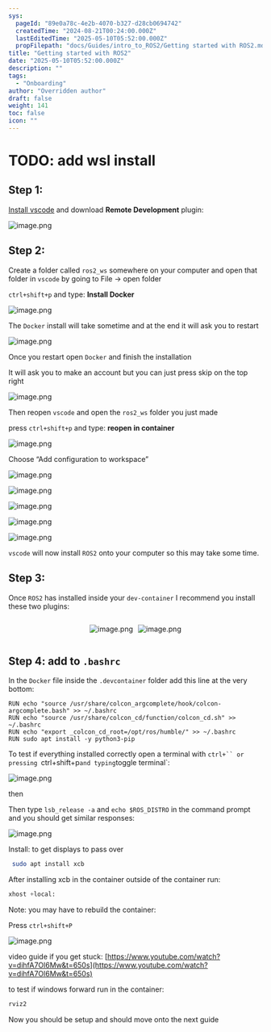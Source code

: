```yaml
---
sys:
  pageId: "89e0a78c-4e2b-4070-b327-d28cb0694742"
  createdTime: "2024-08-21T00:24:00.000Z"
  lastEditedTime: "2025-05-10T05:52:00.000Z"
  propFilepath: "docs/Guides/intro_to_ROS2/Getting started with ROS2.md"
title: "Getting started with ROS2"
date: "2025-05-10T05:52:00.000Z"
description: ""
tags:
  - "Onboarding"
author: "Overridden author"
draft: false
weight: 141
toc: false
icon: ""
---
```


# TODO: add wsl install

## Step 1:

[Install vscode](https://code.visualstudio.com/download) and download **Remote Development** plugin:

![image.png](https://prod-files-secure.s3.us-west-2.amazonaws.com/d518164a-d88e-44d1-a4ee-3adb3bd8bce0/efb52993-1881-4a40-b95e-6f020334f022/image.png?X-Amz-Algorithm=AWS4-HMAC-SHA256&X-Amz-Content-Sha256=UNSIGNED-PAYLOAD&X-Amz-Credential=ASIAZI2LB466QPM2CTPS%2F20250517%2Fus-west-2%2Fs3%2Faws4_request&X-Amz-Date=20250517T050819Z&X-Amz-Expires=3600&X-Amz-Security-Token=IQoJb3JpZ2luX2VjEJ3%2F%2F%2F%2F%2F%2F%2F%2F%2F%2FwEaCXVzLXdlc3QtMiJIMEYCIQDZVi6B4JzBAft34VAwEdl8W5MTKtt3iBFJ68wuMheopQIhAJm8UF%2FTEOpit3ryorC06wu4RnTL8XldSoPrnXprXQNLKv8DCFYQABoMNjM3NDIzMTgzODA1IgxcA8I%2FhLCNdlJcCPIq3AO5ZwbIsuzNL5WOz7jHEPf4uTvY294eyaTKVWA33LKxW6%2BHIMm0B2S%2FzVhYdXGABFCo6tDHNX57ZiZ0zjX%2Fhm%2FHlejbNhJ1R%2FZoxxsxiC7lOrKhoowPD7SJzO6z8cdiN1jlEYjW11PtnImTDmHYEzukgpvxFxlDGy04oGJkCv3Ga88Z7H4k79tq%2B5nhG8fQx0Rb8PsUObCqtsBqABHL5yO05R2IYPBrRTq%2FOFRrLAaPEle8EaZ%2BVAj51wyhtCFjHFT7amB4i9%2FD8wCB45Jh8oUAuwGpnGPQ1Qr8QOZI4nAB8lcKZZAFwEaaF7eIIFy9AfiaGEmOwJD6ny%2B2bDJCzKvuExIkX9kabTPsGEH9P170s1Mzd1BQveL5KQiktkIL78Ysss4CePUcjpzn2AebR1aS0P6G1mMETspT%2BT94asO8UhIT5VXeC6vYo%2F3mwcV3BKAnpcGgFW2g4niDvDELgvR3sBEfWq8RtSRXtB98%2BT9q6X6T%2BzKE1ku5pSs0ef2XRaJh972C2bpoMO6wOEfyzaY32%2BXDPIvLaHP1pSwM3ALHow41h%2F7L4WPCEvjEeBvHB%2F62IfZN6%2BfwTW8M7rmya3DpsIrDj3grq3SxxsGo2zEwejRIIJIFhsIYCuatbDDQq6DBBjqkAbO%2BkOO1ai39Cc%2F8rduevnDzB%2Fex9szDFCcU6yuSu7l366dUiHxdLjiaEZpkzlgvxi2au1Fu05QowcQS9pf2n0jNr8J7OHloYIafW5CPSBAYLxp3SGmOgGz0wJ4p3ddEdtvUHCti6DDSB0AWCyh5rvblpniNXAb9KsHRPXmasIcZsvFbuVz6I1eRlMEPNLD1B8KIO3Ia26pnV3z3%2FdFh6Y7aDqIT&X-Amz-Signature=4b2445dbd5d6b8f97e5fb8488fbffe535e90cda4bf37e9716eb9280a97cbca66&X-Amz-SignedHeaders=host&x-id=GetObject)

## Step 2:

Create a folder called `ros2_ws` somewhere on your computer and open that folder in `vscode` by going to File → open folder 

`ctrl+shift+p` and type: **Install Docker**

![image.png](https://prod-files-secure.s3.us-west-2.amazonaws.com/d518164a-d88e-44d1-a4ee-3adb3bd8bce0/2269dc0e-1cd5-47ff-bceb-c04ad9b2eab0/image.png?X-Amz-Algorithm=AWS4-HMAC-SHA256&X-Amz-Content-Sha256=UNSIGNED-PAYLOAD&X-Amz-Credential=ASIAZI2LB466QPM2CTPS%2F20250517%2Fus-west-2%2Fs3%2Faws4_request&X-Amz-Date=20250517T050819Z&X-Amz-Expires=3600&X-Amz-Security-Token=IQoJb3JpZ2luX2VjEJ3%2F%2F%2F%2F%2F%2F%2F%2F%2F%2FwEaCXVzLXdlc3QtMiJIMEYCIQDZVi6B4JzBAft34VAwEdl8W5MTKtt3iBFJ68wuMheopQIhAJm8UF%2FTEOpit3ryorC06wu4RnTL8XldSoPrnXprXQNLKv8DCFYQABoMNjM3NDIzMTgzODA1IgxcA8I%2FhLCNdlJcCPIq3AO5ZwbIsuzNL5WOz7jHEPf4uTvY294eyaTKVWA33LKxW6%2BHIMm0B2S%2FzVhYdXGABFCo6tDHNX57ZiZ0zjX%2Fhm%2FHlejbNhJ1R%2FZoxxsxiC7lOrKhoowPD7SJzO6z8cdiN1jlEYjW11PtnImTDmHYEzukgpvxFxlDGy04oGJkCv3Ga88Z7H4k79tq%2B5nhG8fQx0Rb8PsUObCqtsBqABHL5yO05R2IYPBrRTq%2FOFRrLAaPEle8EaZ%2BVAj51wyhtCFjHFT7amB4i9%2FD8wCB45Jh8oUAuwGpnGPQ1Qr8QOZI4nAB8lcKZZAFwEaaF7eIIFy9AfiaGEmOwJD6ny%2B2bDJCzKvuExIkX9kabTPsGEH9P170s1Mzd1BQveL5KQiktkIL78Ysss4CePUcjpzn2AebR1aS0P6G1mMETspT%2BT94asO8UhIT5VXeC6vYo%2F3mwcV3BKAnpcGgFW2g4niDvDELgvR3sBEfWq8RtSRXtB98%2BT9q6X6T%2BzKE1ku5pSs0ef2XRaJh972C2bpoMO6wOEfyzaY32%2BXDPIvLaHP1pSwM3ALHow41h%2F7L4WPCEvjEeBvHB%2F62IfZN6%2BfwTW8M7rmya3DpsIrDj3grq3SxxsGo2zEwejRIIJIFhsIYCuatbDDQq6DBBjqkAbO%2BkOO1ai39Cc%2F8rduevnDzB%2Fex9szDFCcU6yuSu7l366dUiHxdLjiaEZpkzlgvxi2au1Fu05QowcQS9pf2n0jNr8J7OHloYIafW5CPSBAYLxp3SGmOgGz0wJ4p3ddEdtvUHCti6DDSB0AWCyh5rvblpniNXAb9KsHRPXmasIcZsvFbuVz6I1eRlMEPNLD1B8KIO3Ia26pnV3z3%2FdFh6Y7aDqIT&X-Amz-Signature=5b9aa30c72b2a27512f2e4526ff503b884ab460cbe357cd924df3aa92dec1a6f&X-Amz-SignedHeaders=host&x-id=GetObject)

The `Docker` install will take sometime and at the end it will ask you to restart

![image.png](https://prod-files-secure.s3.us-west-2.amazonaws.com/d518164a-d88e-44d1-a4ee-3adb3bd8bce0/ed233f78-be33-4b1f-b89c-9c346c0e961e/image.png?X-Amz-Algorithm=AWS4-HMAC-SHA256&X-Amz-Content-Sha256=UNSIGNED-PAYLOAD&X-Amz-Credential=ASIAZI2LB466QPM2CTPS%2F20250517%2Fus-west-2%2Fs3%2Faws4_request&X-Amz-Date=20250517T050819Z&X-Amz-Expires=3600&X-Amz-Security-Token=IQoJb3JpZ2luX2VjEJ3%2F%2F%2F%2F%2F%2F%2F%2F%2F%2FwEaCXVzLXdlc3QtMiJIMEYCIQDZVi6B4JzBAft34VAwEdl8W5MTKtt3iBFJ68wuMheopQIhAJm8UF%2FTEOpit3ryorC06wu4RnTL8XldSoPrnXprXQNLKv8DCFYQABoMNjM3NDIzMTgzODA1IgxcA8I%2FhLCNdlJcCPIq3AO5ZwbIsuzNL5WOz7jHEPf4uTvY294eyaTKVWA33LKxW6%2BHIMm0B2S%2FzVhYdXGABFCo6tDHNX57ZiZ0zjX%2Fhm%2FHlejbNhJ1R%2FZoxxsxiC7lOrKhoowPD7SJzO6z8cdiN1jlEYjW11PtnImTDmHYEzukgpvxFxlDGy04oGJkCv3Ga88Z7H4k79tq%2B5nhG8fQx0Rb8PsUObCqtsBqABHL5yO05R2IYPBrRTq%2FOFRrLAaPEle8EaZ%2BVAj51wyhtCFjHFT7amB4i9%2FD8wCB45Jh8oUAuwGpnGPQ1Qr8QOZI4nAB8lcKZZAFwEaaF7eIIFy9AfiaGEmOwJD6ny%2B2bDJCzKvuExIkX9kabTPsGEH9P170s1Mzd1BQveL5KQiktkIL78Ysss4CePUcjpzn2AebR1aS0P6G1mMETspT%2BT94asO8UhIT5VXeC6vYo%2F3mwcV3BKAnpcGgFW2g4niDvDELgvR3sBEfWq8RtSRXtB98%2BT9q6X6T%2BzKE1ku5pSs0ef2XRaJh972C2bpoMO6wOEfyzaY32%2BXDPIvLaHP1pSwM3ALHow41h%2F7L4WPCEvjEeBvHB%2F62IfZN6%2BfwTW8M7rmya3DpsIrDj3grq3SxxsGo2zEwejRIIJIFhsIYCuatbDDQq6DBBjqkAbO%2BkOO1ai39Cc%2F8rduevnDzB%2Fex9szDFCcU6yuSu7l366dUiHxdLjiaEZpkzlgvxi2au1Fu05QowcQS9pf2n0jNr8J7OHloYIafW5CPSBAYLxp3SGmOgGz0wJ4p3ddEdtvUHCti6DDSB0AWCyh5rvblpniNXAb9KsHRPXmasIcZsvFbuVz6I1eRlMEPNLD1B8KIO3Ia26pnV3z3%2FdFh6Y7aDqIT&X-Amz-Signature=ff9c4b850936bd53067d1336115750a7c0ee71f0917b429e451abb14c93e216e&X-Amz-SignedHeaders=host&x-id=GetObject)

Once you restart open `Docker` and finish the installation

It will ask you to make an account but you can just press skip on the top right

![image.png](https://prod-files-secure.s3.us-west-2.amazonaws.com/d518164a-d88e-44d1-a4ee-3adb3bd8bce0/21010ad9-1659-4fd9-9f59-9932a09b2a3d/image.png?X-Amz-Algorithm=AWS4-HMAC-SHA256&X-Amz-Content-Sha256=UNSIGNED-PAYLOAD&X-Amz-Credential=ASIAZI2LB466QPM2CTPS%2F20250517%2Fus-west-2%2Fs3%2Faws4_request&X-Amz-Date=20250517T050819Z&X-Amz-Expires=3600&X-Amz-Security-Token=IQoJb3JpZ2luX2VjEJ3%2F%2F%2F%2F%2F%2F%2F%2F%2F%2FwEaCXVzLXdlc3QtMiJIMEYCIQDZVi6B4JzBAft34VAwEdl8W5MTKtt3iBFJ68wuMheopQIhAJm8UF%2FTEOpit3ryorC06wu4RnTL8XldSoPrnXprXQNLKv8DCFYQABoMNjM3NDIzMTgzODA1IgxcA8I%2FhLCNdlJcCPIq3AO5ZwbIsuzNL5WOz7jHEPf4uTvY294eyaTKVWA33LKxW6%2BHIMm0B2S%2FzVhYdXGABFCo6tDHNX57ZiZ0zjX%2Fhm%2FHlejbNhJ1R%2FZoxxsxiC7lOrKhoowPD7SJzO6z8cdiN1jlEYjW11PtnImTDmHYEzukgpvxFxlDGy04oGJkCv3Ga88Z7H4k79tq%2B5nhG8fQx0Rb8PsUObCqtsBqABHL5yO05R2IYPBrRTq%2FOFRrLAaPEle8EaZ%2BVAj51wyhtCFjHFT7amB4i9%2FD8wCB45Jh8oUAuwGpnGPQ1Qr8QOZI4nAB8lcKZZAFwEaaF7eIIFy9AfiaGEmOwJD6ny%2B2bDJCzKvuExIkX9kabTPsGEH9P170s1Mzd1BQveL5KQiktkIL78Ysss4CePUcjpzn2AebR1aS0P6G1mMETspT%2BT94asO8UhIT5VXeC6vYo%2F3mwcV3BKAnpcGgFW2g4niDvDELgvR3sBEfWq8RtSRXtB98%2BT9q6X6T%2BzKE1ku5pSs0ef2XRaJh972C2bpoMO6wOEfyzaY32%2BXDPIvLaHP1pSwM3ALHow41h%2F7L4WPCEvjEeBvHB%2F62IfZN6%2BfwTW8M7rmya3DpsIrDj3grq3SxxsGo2zEwejRIIJIFhsIYCuatbDDQq6DBBjqkAbO%2BkOO1ai39Cc%2F8rduevnDzB%2Fex9szDFCcU6yuSu7l366dUiHxdLjiaEZpkzlgvxi2au1Fu05QowcQS9pf2n0jNr8J7OHloYIafW5CPSBAYLxp3SGmOgGz0wJ4p3ddEdtvUHCti6DDSB0AWCyh5rvblpniNXAb9KsHRPXmasIcZsvFbuVz6I1eRlMEPNLD1B8KIO3Ia26pnV3z3%2FdFh6Y7aDqIT&X-Amz-Signature=1ad077c0da13958ccbd32eef643ab6aaa82646c54ea6c0e013836182591f8990&X-Amz-SignedHeaders=host&x-id=GetObject)

Then reopen `vscode` and open the `ros2_ws` folder you just made

press `ctrl+shift+p` and type: **reopen in container**

![image.png](https://prod-files-secure.s3.us-west-2.amazonaws.com/d518164a-d88e-44d1-a4ee-3adb3bd8bce0/4e93b8c2-41ad-488c-8095-c74205196118/image.png?X-Amz-Algorithm=AWS4-HMAC-SHA256&X-Amz-Content-Sha256=UNSIGNED-PAYLOAD&X-Amz-Credential=ASIAZI2LB466QPM2CTPS%2F20250517%2Fus-west-2%2Fs3%2Faws4_request&X-Amz-Date=20250517T050819Z&X-Amz-Expires=3600&X-Amz-Security-Token=IQoJb3JpZ2luX2VjEJ3%2F%2F%2F%2F%2F%2F%2F%2F%2F%2FwEaCXVzLXdlc3QtMiJIMEYCIQDZVi6B4JzBAft34VAwEdl8W5MTKtt3iBFJ68wuMheopQIhAJm8UF%2FTEOpit3ryorC06wu4RnTL8XldSoPrnXprXQNLKv8DCFYQABoMNjM3NDIzMTgzODA1IgxcA8I%2FhLCNdlJcCPIq3AO5ZwbIsuzNL5WOz7jHEPf4uTvY294eyaTKVWA33LKxW6%2BHIMm0B2S%2FzVhYdXGABFCo6tDHNX57ZiZ0zjX%2Fhm%2FHlejbNhJ1R%2FZoxxsxiC7lOrKhoowPD7SJzO6z8cdiN1jlEYjW11PtnImTDmHYEzukgpvxFxlDGy04oGJkCv3Ga88Z7H4k79tq%2B5nhG8fQx0Rb8PsUObCqtsBqABHL5yO05R2IYPBrRTq%2FOFRrLAaPEle8EaZ%2BVAj51wyhtCFjHFT7amB4i9%2FD8wCB45Jh8oUAuwGpnGPQ1Qr8QOZI4nAB8lcKZZAFwEaaF7eIIFy9AfiaGEmOwJD6ny%2B2bDJCzKvuExIkX9kabTPsGEH9P170s1Mzd1BQveL5KQiktkIL78Ysss4CePUcjpzn2AebR1aS0P6G1mMETspT%2BT94asO8UhIT5VXeC6vYo%2F3mwcV3BKAnpcGgFW2g4niDvDELgvR3sBEfWq8RtSRXtB98%2BT9q6X6T%2BzKE1ku5pSs0ef2XRaJh972C2bpoMO6wOEfyzaY32%2BXDPIvLaHP1pSwM3ALHow41h%2F7L4WPCEvjEeBvHB%2F62IfZN6%2BfwTW8M7rmya3DpsIrDj3grq3SxxsGo2zEwejRIIJIFhsIYCuatbDDQq6DBBjqkAbO%2BkOO1ai39Cc%2F8rduevnDzB%2Fex9szDFCcU6yuSu7l366dUiHxdLjiaEZpkzlgvxi2au1Fu05QowcQS9pf2n0jNr8J7OHloYIafW5CPSBAYLxp3SGmOgGz0wJ4p3ddEdtvUHCti6DDSB0AWCyh5rvblpniNXAb9KsHRPXmasIcZsvFbuVz6I1eRlMEPNLD1B8KIO3Ia26pnV3z3%2FdFh6Y7aDqIT&X-Amz-Signature=e68060ffdfcdddf527b8da3aa65da5e63d388e13c5a586f8b1ad1a6618347185&X-Amz-SignedHeaders=host&x-id=GetObject)

Choose “Add configuration to workspace”

![image.png](https://prod-files-secure.s3.us-west-2.amazonaws.com/d518164a-d88e-44d1-a4ee-3adb3bd8bce0/9560b282-5060-4989-ba37-97e7b2c22476/image.png?X-Amz-Algorithm=AWS4-HMAC-SHA256&X-Amz-Content-Sha256=UNSIGNED-PAYLOAD&X-Amz-Credential=ASIAZI2LB466QPM2CTPS%2F20250517%2Fus-west-2%2Fs3%2Faws4_request&X-Amz-Date=20250517T050819Z&X-Amz-Expires=3600&X-Amz-Security-Token=IQoJb3JpZ2luX2VjEJ3%2F%2F%2F%2F%2F%2F%2F%2F%2F%2FwEaCXVzLXdlc3QtMiJIMEYCIQDZVi6B4JzBAft34VAwEdl8W5MTKtt3iBFJ68wuMheopQIhAJm8UF%2FTEOpit3ryorC06wu4RnTL8XldSoPrnXprXQNLKv8DCFYQABoMNjM3NDIzMTgzODA1IgxcA8I%2FhLCNdlJcCPIq3AO5ZwbIsuzNL5WOz7jHEPf4uTvY294eyaTKVWA33LKxW6%2BHIMm0B2S%2FzVhYdXGABFCo6tDHNX57ZiZ0zjX%2Fhm%2FHlejbNhJ1R%2FZoxxsxiC7lOrKhoowPD7SJzO6z8cdiN1jlEYjW11PtnImTDmHYEzukgpvxFxlDGy04oGJkCv3Ga88Z7H4k79tq%2B5nhG8fQx0Rb8PsUObCqtsBqABHL5yO05R2IYPBrRTq%2FOFRrLAaPEle8EaZ%2BVAj51wyhtCFjHFT7amB4i9%2FD8wCB45Jh8oUAuwGpnGPQ1Qr8QOZI4nAB8lcKZZAFwEaaF7eIIFy9AfiaGEmOwJD6ny%2B2bDJCzKvuExIkX9kabTPsGEH9P170s1Mzd1BQveL5KQiktkIL78Ysss4CePUcjpzn2AebR1aS0P6G1mMETspT%2BT94asO8UhIT5VXeC6vYo%2F3mwcV3BKAnpcGgFW2g4niDvDELgvR3sBEfWq8RtSRXtB98%2BT9q6X6T%2BzKE1ku5pSs0ef2XRaJh972C2bpoMO6wOEfyzaY32%2BXDPIvLaHP1pSwM3ALHow41h%2F7L4WPCEvjEeBvHB%2F62IfZN6%2BfwTW8M7rmya3DpsIrDj3grq3SxxsGo2zEwejRIIJIFhsIYCuatbDDQq6DBBjqkAbO%2BkOO1ai39Cc%2F8rduevnDzB%2Fex9szDFCcU6yuSu7l366dUiHxdLjiaEZpkzlgvxi2au1Fu05QowcQS9pf2n0jNr8J7OHloYIafW5CPSBAYLxp3SGmOgGz0wJ4p3ddEdtvUHCti6DDSB0AWCyh5rvblpniNXAb9KsHRPXmasIcZsvFbuVz6I1eRlMEPNLD1B8KIO3Ia26pnV3z3%2FdFh6Y7aDqIT&X-Amz-Signature=8e071c09ddf2526809df000cae9673d33d0413be53124d893e9dc3b2ecd70522&X-Amz-SignedHeaders=host&x-id=GetObject)

![image.png](https://prod-files-secure.s3.us-west-2.amazonaws.com/d518164a-d88e-44d1-a4ee-3adb3bd8bce0/2ee63f81-886b-48e8-a553-dc6e5eac99e4/image.png?X-Amz-Algorithm=AWS4-HMAC-SHA256&X-Amz-Content-Sha256=UNSIGNED-PAYLOAD&X-Amz-Credential=ASIAZI2LB466QPM2CTPS%2F20250517%2Fus-west-2%2Fs3%2Faws4_request&X-Amz-Date=20250517T050819Z&X-Amz-Expires=3600&X-Amz-Security-Token=IQoJb3JpZ2luX2VjEJ3%2F%2F%2F%2F%2F%2F%2F%2F%2F%2FwEaCXVzLXdlc3QtMiJIMEYCIQDZVi6B4JzBAft34VAwEdl8W5MTKtt3iBFJ68wuMheopQIhAJm8UF%2FTEOpit3ryorC06wu4RnTL8XldSoPrnXprXQNLKv8DCFYQABoMNjM3NDIzMTgzODA1IgxcA8I%2FhLCNdlJcCPIq3AO5ZwbIsuzNL5WOz7jHEPf4uTvY294eyaTKVWA33LKxW6%2BHIMm0B2S%2FzVhYdXGABFCo6tDHNX57ZiZ0zjX%2Fhm%2FHlejbNhJ1R%2FZoxxsxiC7lOrKhoowPD7SJzO6z8cdiN1jlEYjW11PtnImTDmHYEzukgpvxFxlDGy04oGJkCv3Ga88Z7H4k79tq%2B5nhG8fQx0Rb8PsUObCqtsBqABHL5yO05R2IYPBrRTq%2FOFRrLAaPEle8EaZ%2BVAj51wyhtCFjHFT7amB4i9%2FD8wCB45Jh8oUAuwGpnGPQ1Qr8QOZI4nAB8lcKZZAFwEaaF7eIIFy9AfiaGEmOwJD6ny%2B2bDJCzKvuExIkX9kabTPsGEH9P170s1Mzd1BQveL5KQiktkIL78Ysss4CePUcjpzn2AebR1aS0P6G1mMETspT%2BT94asO8UhIT5VXeC6vYo%2F3mwcV3BKAnpcGgFW2g4niDvDELgvR3sBEfWq8RtSRXtB98%2BT9q6X6T%2BzKE1ku5pSs0ef2XRaJh972C2bpoMO6wOEfyzaY32%2BXDPIvLaHP1pSwM3ALHow41h%2F7L4WPCEvjEeBvHB%2F62IfZN6%2BfwTW8M7rmya3DpsIrDj3grq3SxxsGo2zEwejRIIJIFhsIYCuatbDDQq6DBBjqkAbO%2BkOO1ai39Cc%2F8rduevnDzB%2Fex9szDFCcU6yuSu7l366dUiHxdLjiaEZpkzlgvxi2au1Fu05QowcQS9pf2n0jNr8J7OHloYIafW5CPSBAYLxp3SGmOgGz0wJ4p3ddEdtvUHCti6DDSB0AWCyh5rvblpniNXAb9KsHRPXmasIcZsvFbuVz6I1eRlMEPNLD1B8KIO3Ia26pnV3z3%2FdFh6Y7aDqIT&X-Amz-Signature=f0f8fdcc6bb769cb67f5e0f844cc8b6bf63bf3c261da993dc83919c3e9b3fd39&X-Amz-SignedHeaders=host&x-id=GetObject)

![image.png](https://prod-files-secure.s3.us-west-2.amazonaws.com/d518164a-d88e-44d1-a4ee-3adb3bd8bce0/ae1580b2-b048-407e-aed9-b584224a7a04/image.png?X-Amz-Algorithm=AWS4-HMAC-SHA256&X-Amz-Content-Sha256=UNSIGNED-PAYLOAD&X-Amz-Credential=ASIAZI2LB466QPM2CTPS%2F20250517%2Fus-west-2%2Fs3%2Faws4_request&X-Amz-Date=20250517T050819Z&X-Amz-Expires=3600&X-Amz-Security-Token=IQoJb3JpZ2luX2VjEJ3%2F%2F%2F%2F%2F%2F%2F%2F%2F%2FwEaCXVzLXdlc3QtMiJIMEYCIQDZVi6B4JzBAft34VAwEdl8W5MTKtt3iBFJ68wuMheopQIhAJm8UF%2FTEOpit3ryorC06wu4RnTL8XldSoPrnXprXQNLKv8DCFYQABoMNjM3NDIzMTgzODA1IgxcA8I%2FhLCNdlJcCPIq3AO5ZwbIsuzNL5WOz7jHEPf4uTvY294eyaTKVWA33LKxW6%2BHIMm0B2S%2FzVhYdXGABFCo6tDHNX57ZiZ0zjX%2Fhm%2FHlejbNhJ1R%2FZoxxsxiC7lOrKhoowPD7SJzO6z8cdiN1jlEYjW11PtnImTDmHYEzukgpvxFxlDGy04oGJkCv3Ga88Z7H4k79tq%2B5nhG8fQx0Rb8PsUObCqtsBqABHL5yO05R2IYPBrRTq%2FOFRrLAaPEle8EaZ%2BVAj51wyhtCFjHFT7amB4i9%2FD8wCB45Jh8oUAuwGpnGPQ1Qr8QOZI4nAB8lcKZZAFwEaaF7eIIFy9AfiaGEmOwJD6ny%2B2bDJCzKvuExIkX9kabTPsGEH9P170s1Mzd1BQveL5KQiktkIL78Ysss4CePUcjpzn2AebR1aS0P6G1mMETspT%2BT94asO8UhIT5VXeC6vYo%2F3mwcV3BKAnpcGgFW2g4niDvDELgvR3sBEfWq8RtSRXtB98%2BT9q6X6T%2BzKE1ku5pSs0ef2XRaJh972C2bpoMO6wOEfyzaY32%2BXDPIvLaHP1pSwM3ALHow41h%2F7L4WPCEvjEeBvHB%2F62IfZN6%2BfwTW8M7rmya3DpsIrDj3grq3SxxsGo2zEwejRIIJIFhsIYCuatbDDQq6DBBjqkAbO%2BkOO1ai39Cc%2F8rduevnDzB%2Fex9szDFCcU6yuSu7l366dUiHxdLjiaEZpkzlgvxi2au1Fu05QowcQS9pf2n0jNr8J7OHloYIafW5CPSBAYLxp3SGmOgGz0wJ4p3ddEdtvUHCti6DDSB0AWCyh5rvblpniNXAb9KsHRPXmasIcZsvFbuVz6I1eRlMEPNLD1B8KIO3Ia26pnV3z3%2FdFh6Y7aDqIT&X-Amz-Signature=927409abcd0287a10176c5894df7d2d97004623553fdc39d44791fdf841c20e7&X-Amz-SignedHeaders=host&x-id=GetObject)

![image.png](https://prod-files-secure.s3.us-west-2.amazonaws.com/d518164a-d88e-44d1-a4ee-3adb3bd8bce0/53255b28-f75e-430f-b9e3-c0ac8577e42b/image.png?X-Amz-Algorithm=AWS4-HMAC-SHA256&X-Amz-Content-Sha256=UNSIGNED-PAYLOAD&X-Amz-Credential=ASIAZI2LB466QPM2CTPS%2F20250517%2Fus-west-2%2Fs3%2Faws4_request&X-Amz-Date=20250517T050819Z&X-Amz-Expires=3600&X-Amz-Security-Token=IQoJb3JpZ2luX2VjEJ3%2F%2F%2F%2F%2F%2F%2F%2F%2F%2FwEaCXVzLXdlc3QtMiJIMEYCIQDZVi6B4JzBAft34VAwEdl8W5MTKtt3iBFJ68wuMheopQIhAJm8UF%2FTEOpit3ryorC06wu4RnTL8XldSoPrnXprXQNLKv8DCFYQABoMNjM3NDIzMTgzODA1IgxcA8I%2FhLCNdlJcCPIq3AO5ZwbIsuzNL5WOz7jHEPf4uTvY294eyaTKVWA33LKxW6%2BHIMm0B2S%2FzVhYdXGABFCo6tDHNX57ZiZ0zjX%2Fhm%2FHlejbNhJ1R%2FZoxxsxiC7lOrKhoowPD7SJzO6z8cdiN1jlEYjW11PtnImTDmHYEzukgpvxFxlDGy04oGJkCv3Ga88Z7H4k79tq%2B5nhG8fQx0Rb8PsUObCqtsBqABHL5yO05R2IYPBrRTq%2FOFRrLAaPEle8EaZ%2BVAj51wyhtCFjHFT7amB4i9%2FD8wCB45Jh8oUAuwGpnGPQ1Qr8QOZI4nAB8lcKZZAFwEaaF7eIIFy9AfiaGEmOwJD6ny%2B2bDJCzKvuExIkX9kabTPsGEH9P170s1Mzd1BQveL5KQiktkIL78Ysss4CePUcjpzn2AebR1aS0P6G1mMETspT%2BT94asO8UhIT5VXeC6vYo%2F3mwcV3BKAnpcGgFW2g4niDvDELgvR3sBEfWq8RtSRXtB98%2BT9q6X6T%2BzKE1ku5pSs0ef2XRaJh972C2bpoMO6wOEfyzaY32%2BXDPIvLaHP1pSwM3ALHow41h%2F7L4WPCEvjEeBvHB%2F62IfZN6%2BfwTW8M7rmya3DpsIrDj3grq3SxxsGo2zEwejRIIJIFhsIYCuatbDDQq6DBBjqkAbO%2BkOO1ai39Cc%2F8rduevnDzB%2Fex9szDFCcU6yuSu7l366dUiHxdLjiaEZpkzlgvxi2au1Fu05QowcQS9pf2n0jNr8J7OHloYIafW5CPSBAYLxp3SGmOgGz0wJ4p3ddEdtvUHCti6DDSB0AWCyh5rvblpniNXAb9KsHRPXmasIcZsvFbuVz6I1eRlMEPNLD1B8KIO3Ia26pnV3z3%2FdFh6Y7aDqIT&X-Amz-Signature=5fef450eec01f4575b6931202cb3be4ae02f1e0521ffcec6fb065e98d945f1f1&X-Amz-SignedHeaders=host&x-id=GetObject)

![image.png](https://prod-files-secure.s3.us-west-2.amazonaws.com/d518164a-d88e-44d1-a4ee-3adb3bd8bce0/7c562767-5af9-4ffb-97d1-327bcdf4ee00/image.png?X-Amz-Algorithm=AWS4-HMAC-SHA256&X-Amz-Content-Sha256=UNSIGNED-PAYLOAD&X-Amz-Credential=ASIAZI2LB466QPM2CTPS%2F20250517%2Fus-west-2%2Fs3%2Faws4_request&X-Amz-Date=20250517T050819Z&X-Amz-Expires=3600&X-Amz-Security-Token=IQoJb3JpZ2luX2VjEJ3%2F%2F%2F%2F%2F%2F%2F%2F%2F%2FwEaCXVzLXdlc3QtMiJIMEYCIQDZVi6B4JzBAft34VAwEdl8W5MTKtt3iBFJ68wuMheopQIhAJm8UF%2FTEOpit3ryorC06wu4RnTL8XldSoPrnXprXQNLKv8DCFYQABoMNjM3NDIzMTgzODA1IgxcA8I%2FhLCNdlJcCPIq3AO5ZwbIsuzNL5WOz7jHEPf4uTvY294eyaTKVWA33LKxW6%2BHIMm0B2S%2FzVhYdXGABFCo6tDHNX57ZiZ0zjX%2Fhm%2FHlejbNhJ1R%2FZoxxsxiC7lOrKhoowPD7SJzO6z8cdiN1jlEYjW11PtnImTDmHYEzukgpvxFxlDGy04oGJkCv3Ga88Z7H4k79tq%2B5nhG8fQx0Rb8PsUObCqtsBqABHL5yO05R2IYPBrRTq%2FOFRrLAaPEle8EaZ%2BVAj51wyhtCFjHFT7amB4i9%2FD8wCB45Jh8oUAuwGpnGPQ1Qr8QOZI4nAB8lcKZZAFwEaaF7eIIFy9AfiaGEmOwJD6ny%2B2bDJCzKvuExIkX9kabTPsGEH9P170s1Mzd1BQveL5KQiktkIL78Ysss4CePUcjpzn2AebR1aS0P6G1mMETspT%2BT94asO8UhIT5VXeC6vYo%2F3mwcV3BKAnpcGgFW2g4niDvDELgvR3sBEfWq8RtSRXtB98%2BT9q6X6T%2BzKE1ku5pSs0ef2XRaJh972C2bpoMO6wOEfyzaY32%2BXDPIvLaHP1pSwM3ALHow41h%2F7L4WPCEvjEeBvHB%2F62IfZN6%2BfwTW8M7rmya3DpsIrDj3grq3SxxsGo2zEwejRIIJIFhsIYCuatbDDQq6DBBjqkAbO%2BkOO1ai39Cc%2F8rduevnDzB%2Fex9szDFCcU6yuSu7l366dUiHxdLjiaEZpkzlgvxi2au1Fu05QowcQS9pf2n0jNr8J7OHloYIafW5CPSBAYLxp3SGmOgGz0wJ4p3ddEdtvUHCti6DDSB0AWCyh5rvblpniNXAb9KsHRPXmasIcZsvFbuVz6I1eRlMEPNLD1B8KIO3Ia26pnV3z3%2FdFh6Y7aDqIT&X-Amz-Signature=f091207b9890a25d18888f2011f368fd2e4b52f14e5815f2e7825840e44a8afd&X-Amz-SignedHeaders=host&x-id=GetObject)

`vscode` will now install `ROS2` onto your computer so this may take some time.

## Step 3:

Once `ROS2` has installed inside your `dev-container` I recommend you install these two plugins:

<div style="display: flex;flex-direction: row; column-gap:10px; max-width: 630px;justify-content: center;">
<div>

![image.png](https://prod-files-secure.s3.us-west-2.amazonaws.com/d518164a-d88e-44d1-a4ee-3adb3bd8bce0/3fc3d550-5a54-4ba1-ba6b-faa01cdb7369/image.png?X-Amz-Algorithm=AWS4-HMAC-SHA256&X-Amz-Content-Sha256=UNSIGNED-PAYLOAD&X-Amz-Credential=ASIAZI2LB466VKIJY3TO%2F20250517%2Fus-west-2%2Fs3%2Faws4_request&X-Amz-Date=20250517T050821Z&X-Amz-Expires=3600&X-Amz-Security-Token=IQoJb3JpZ2luX2VjEJ3%2F%2F%2F%2F%2F%2F%2F%2F%2F%2FwEaCXVzLXdlc3QtMiJIMEYCIQCVju6BlidDDqDUEzvUDA3qzhuVMcB8MbkX8btVxC4DPAIhALzp%2BPSsEsV63OCC%2Fmc9hwjadWfMQwXNkW9rNfajZgQSKv8DCFYQABoMNjM3NDIzMTgzODA1IgxstUKkr0HVCM%2BhRJoq3ANgSpp7MrPlUpjufAuGtZtEOs6RStCY2c5gePlai%2BnoIyBDtxAOLIGyocdhUH6YVZxqDXQ3mzO3D1%2B%2Fvl99miyhdgDa9mx%2BKKmU9DKv7LHFQaVeoLo60wnY63sFalByq%2FuK7V%2B51k1ilVU5in%2FhhWg7%2BxKSc4yRktNQmJf4zYrTBNbV3LSNTQm5Q1LmSdPj023Iy5c6aWaPKYmLJB0kAhNFuq65yb%2FfqqzcEJ8ncLVQACFtwC1BbEJEKbduMB83nJ%2FLAlxAgauKgs2okDzyLuBJZaIciL6w89MzDereRJ4z0u%2BZN9RZ2xz6Ta4N7lAl5ZvhhD3CP1LVtmnkA4SwGezoPFimhMWer8MXaTZJlVzaA8JdS2st4WZhEJ7EP1ujBVGZNlHzX1YSLT4o9aAaag9azr%2F6C3VpkV2kg1zXXBi1Z3M0ix6w5gpxtJUwd7eWm7hzXGac0A5HTbK8hcOJKSUZaV5yP3muzVXuJioZsjIFm7Wf05yQyVC%2BuvkgnJorQQtZ8dXZ%2FH9DMUW0sjpBpqZwxkndbMsPA4XW5yX21I4dQswV0YaH2M123kq7wfvay%2B5WxNfl%2Ff4O%2F5v7ULRz0EsZC2hR1iCD4F29MFyKiiU5tsYAt3uzcrnMCYm8MTCxq6DBBjqkAVazYNb2%2BOmjrlYzL%2B0zaXGOa2YwnaDjpkWO4zBw%2Btr%2BDNzhYk4kfE6o6Ddg%2BrsW3hJXcyF5gdpewmHZaoj3w0J8nXXelsf%2FmQRnGdWrUdfFRmlMS%2FjoDEX60UE0yQDQ4qy4OfAV%2F5KWbC306NHhqI2tzZj7l11Is%2BggcaGq9AftnudgYqi19cNDnp1qvR7g%2BxLAgcUGbVyzAlig%2FES4oVoi%2BrMP&X-Amz-Signature=13b3b6f23f32e0869827b435f4978cfa74a551a2860a05e2bd35e2bca2465d08&X-Amz-SignedHeaders=host&x-id=GetObject)

</div>
<div>

![image.png](https://prod-files-secure.s3.us-west-2.amazonaws.com/d518164a-d88e-44d1-a4ee-3adb3bd8bce0/d994cc66-13c2-4093-a5a3-f84cf4601a82/image.png?X-Amz-Algorithm=AWS4-HMAC-SHA256&X-Amz-Content-Sha256=UNSIGNED-PAYLOAD&X-Amz-Credential=ASIAZI2LB4665J3HZQ4E%2F20250517%2Fus-west-2%2Fs3%2Faws4_request&X-Amz-Date=20250517T050822Z&X-Amz-Expires=3600&X-Amz-Security-Token=IQoJb3JpZ2luX2VjEJ3%2F%2F%2F%2F%2F%2F%2F%2F%2F%2FwEaCXVzLXdlc3QtMiJGMEQCICYExSk99FGGnFdyGBJDTnFKBaVU5aE9Uc1pQvXg9kRZAiAaw5zbjc%2FsjSvvTkfIrn4ANrXPUb7GQe3IZZVBDB3HhSr%2FAwhWEAAaDDYzNzQyMzE4MzgwNSIMaLtMjhq01yhI%2BDR7KtwDCANayN8mhuqD2iKxU3uWjYjdMqhL1DbdLaExGBNzVKRoSPoUMWcH%2FwURLEVaroP61sqUgkRbtLq1zlN4M9vX7lQ9MwKrP%2FCJuvmgOwVXGke4Xu8B56U3AJTZhC%2FpQfcg4NxhwprGe8gMeqF3xMsCO41hQLA6ud5Y7G7pZ2HHO3eLHgLORVjg8mhZnnAiWZf2r%2FQOt8JnmgHmD8UzZeuuPgM4uItrSbn%2FOh19PhURFc1P1DT9H2J0HYFcGdRXs35jBtUY%2FtjNRCEmci13nJwcy8uxnRy2sB9HETGiG5boEvUnhShXdWJR2hd4gQLWpjRvZnM8pGAXSOvMrsiQsxTlP1AchH6tzo9%2FufHuW9Cm%2BjonTHUy4hlKYuU4BKwNVhIUURpZwKs0JeSOcGP1UhApIHvHd1gs4jl0rnPTHlSjjzKKVQPid%2BV81C6QOtM%2BXI5CFonkfB00jXFFJ1QmeBCv7Rdl8wc4X3zdo69NC5wBkPwl03IcxB35qSk7nJ8x%2FgP5DDsZ75Sz93%2FR8MZQkeNnlVUwyrpsRR03hxwha8rJyTAjecshk2l4PXxjrNb9mD4FW%2FuipCH8mCAnW1kDybArpqlB6OiQVeAYASQESa%2BEGFWiyaE33qYgeEJg1VIw0augwQY6pgEAAmRtI9QTjGHaI%2B7zYRr9Th70ghoEnaI0r1DKPfmCELM6mtxkeir2zOXB5ahKpboR8KOPpSrgIUUR2q6letDd4jg1l1zzRWsV0HYuz5WEHG4wncgvY2jx8KdeL3nOvlBJsRqxfoDZN9IlFrxMCMfaJt885GVubZb6lgBuNN0t49aKxKzOVqF186I5NOQXxq6ylMvLLDpZ5wDl6rQTvVjKyjFTIy%2Fa&X-Amz-Signature=e14b6487ebdbfdd362b9734cbfe15c2e422d102aa5bfa1e624545f680964e4df&X-Amz-SignedHeaders=host&x-id=GetObject)

</div>
</div>

## Step 4: add to `.bashrc`

In the `Docker` file inside the `.devcontainer` folder add this line at the very bottom: 

```docker
RUN echo "source /usr/share/colcon_argcomplete/hook/colcon-argcomplete.bash" >> ~/.bashrc
RUN echo "source /usr/share/colcon_cd/function/colcon_cd.sh" >> ~/.bashrc
RUN echo "export _colcon_cd_root=/opt/ros/humble/" >> ~/.bashrc
RUN sudo apt install -y python3-pip 
```

To test if everything installed correctly open a terminal with `ctrl+`` or pressing `ctrl+shift+p` and typing `toggle terminal`:

![image.png](https://prod-files-secure.s3.us-west-2.amazonaws.com/d518164a-d88e-44d1-a4ee-3adb3bd8bce0/6a4943d8-b04e-4c02-9a58-775f3384d1a5/image.png?X-Amz-Algorithm=AWS4-HMAC-SHA256&X-Amz-Content-Sha256=UNSIGNED-PAYLOAD&X-Amz-Credential=ASIAZI2LB466QPM2CTPS%2F20250517%2Fus-west-2%2Fs3%2Faws4_request&X-Amz-Date=20250517T050819Z&X-Amz-Expires=3600&X-Amz-Security-Token=IQoJb3JpZ2luX2VjEJ3%2F%2F%2F%2F%2F%2F%2F%2F%2F%2FwEaCXVzLXdlc3QtMiJIMEYCIQDZVi6B4JzBAft34VAwEdl8W5MTKtt3iBFJ68wuMheopQIhAJm8UF%2FTEOpit3ryorC06wu4RnTL8XldSoPrnXprXQNLKv8DCFYQABoMNjM3NDIzMTgzODA1IgxcA8I%2FhLCNdlJcCPIq3AO5ZwbIsuzNL5WOz7jHEPf4uTvY294eyaTKVWA33LKxW6%2BHIMm0B2S%2FzVhYdXGABFCo6tDHNX57ZiZ0zjX%2Fhm%2FHlejbNhJ1R%2FZoxxsxiC7lOrKhoowPD7SJzO6z8cdiN1jlEYjW11PtnImTDmHYEzukgpvxFxlDGy04oGJkCv3Ga88Z7H4k79tq%2B5nhG8fQx0Rb8PsUObCqtsBqABHL5yO05R2IYPBrRTq%2FOFRrLAaPEle8EaZ%2BVAj51wyhtCFjHFT7amB4i9%2FD8wCB45Jh8oUAuwGpnGPQ1Qr8QOZI4nAB8lcKZZAFwEaaF7eIIFy9AfiaGEmOwJD6ny%2B2bDJCzKvuExIkX9kabTPsGEH9P170s1Mzd1BQveL5KQiktkIL78Ysss4CePUcjpzn2AebR1aS0P6G1mMETspT%2BT94asO8UhIT5VXeC6vYo%2F3mwcV3BKAnpcGgFW2g4niDvDELgvR3sBEfWq8RtSRXtB98%2BT9q6X6T%2BzKE1ku5pSs0ef2XRaJh972C2bpoMO6wOEfyzaY32%2BXDPIvLaHP1pSwM3ALHow41h%2F7L4WPCEvjEeBvHB%2F62IfZN6%2BfwTW8M7rmya3DpsIrDj3grq3SxxsGo2zEwejRIIJIFhsIYCuatbDDQq6DBBjqkAbO%2BkOO1ai39Cc%2F8rduevnDzB%2Fex9szDFCcU6yuSu7l366dUiHxdLjiaEZpkzlgvxi2au1Fu05QowcQS9pf2n0jNr8J7OHloYIafW5CPSBAYLxp3SGmOgGz0wJ4p3ddEdtvUHCti6DDSB0AWCyh5rvblpniNXAb9KsHRPXmasIcZsvFbuVz6I1eRlMEPNLD1B8KIO3Ia26pnV3z3%2FdFh6Y7aDqIT&X-Amz-Signature=90d7bd89a3e6063e0fa7fcc129dffed63b532cd85b1082d957bddf4891e39a7e&X-Amz-SignedHeaders=host&x-id=GetObject)

then 

Then type `lsb_release -a` and `echo $ROS_DISTRO` in the command prompt and you should get similar responses:

![image.png](https://prod-files-secure.s3.us-west-2.amazonaws.com/d518164a-d88e-44d1-a4ee-3adb3bd8bce0/3e635dec-a805-4e85-8b9e-d000e5b71a4e/image.png?X-Amz-Algorithm=AWS4-HMAC-SHA256&X-Amz-Content-Sha256=UNSIGNED-PAYLOAD&X-Amz-Credential=ASIAZI2LB466QPM2CTPS%2F20250517%2Fus-west-2%2Fs3%2Faws4_request&X-Amz-Date=20250517T050819Z&X-Amz-Expires=3600&X-Amz-Security-Token=IQoJb3JpZ2luX2VjEJ3%2F%2F%2F%2F%2F%2F%2F%2F%2F%2FwEaCXVzLXdlc3QtMiJIMEYCIQDZVi6B4JzBAft34VAwEdl8W5MTKtt3iBFJ68wuMheopQIhAJm8UF%2FTEOpit3ryorC06wu4RnTL8XldSoPrnXprXQNLKv8DCFYQABoMNjM3NDIzMTgzODA1IgxcA8I%2FhLCNdlJcCPIq3AO5ZwbIsuzNL5WOz7jHEPf4uTvY294eyaTKVWA33LKxW6%2BHIMm0B2S%2FzVhYdXGABFCo6tDHNX57ZiZ0zjX%2Fhm%2FHlejbNhJ1R%2FZoxxsxiC7lOrKhoowPD7SJzO6z8cdiN1jlEYjW11PtnImTDmHYEzukgpvxFxlDGy04oGJkCv3Ga88Z7H4k79tq%2B5nhG8fQx0Rb8PsUObCqtsBqABHL5yO05R2IYPBrRTq%2FOFRrLAaPEle8EaZ%2BVAj51wyhtCFjHFT7amB4i9%2FD8wCB45Jh8oUAuwGpnGPQ1Qr8QOZI4nAB8lcKZZAFwEaaF7eIIFy9AfiaGEmOwJD6ny%2B2bDJCzKvuExIkX9kabTPsGEH9P170s1Mzd1BQveL5KQiktkIL78Ysss4CePUcjpzn2AebR1aS0P6G1mMETspT%2BT94asO8UhIT5VXeC6vYo%2F3mwcV3BKAnpcGgFW2g4niDvDELgvR3sBEfWq8RtSRXtB98%2BT9q6X6T%2BzKE1ku5pSs0ef2XRaJh972C2bpoMO6wOEfyzaY32%2BXDPIvLaHP1pSwM3ALHow41h%2F7L4WPCEvjEeBvHB%2F62IfZN6%2BfwTW8M7rmya3DpsIrDj3grq3SxxsGo2zEwejRIIJIFhsIYCuatbDDQq6DBBjqkAbO%2BkOO1ai39Cc%2F8rduevnDzB%2Fex9szDFCcU6yuSu7l366dUiHxdLjiaEZpkzlgvxi2au1Fu05QowcQS9pf2n0jNr8J7OHloYIafW5CPSBAYLxp3SGmOgGz0wJ4p3ddEdtvUHCti6DDSB0AWCyh5rvblpniNXAb9KsHRPXmasIcZsvFbuVz6I1eRlMEPNLD1B8KIO3Ia26pnV3z3%2FdFh6Y7aDqIT&X-Amz-Signature=eaa1415b6b4785e6bd59a0c0212fc7454416f2ebe1f19bc23ae24cdd48405aa8&X-Amz-SignedHeaders=host&x-id=GetObject)

Install:  to get displays to pass over

```bash
 sudo apt install xcb
```

After installing xcb in the container outside of the container run:

```python
xhost +local:
```

Note: you may have to rebuild the container:

Press `ctrl+shift+P`

![image.png](https://prod-files-secure.s3.us-west-2.amazonaws.com/d518164a-d88e-44d1-a4ee-3adb3bd8bce0/6c2be660-2618-4c38-9c26-53554f7a0b7b/image.png?X-Amz-Algorithm=AWS4-HMAC-SHA256&X-Amz-Content-Sha256=UNSIGNED-PAYLOAD&X-Amz-Credential=ASIAZI2LB466QPM2CTPS%2F20250517%2Fus-west-2%2Fs3%2Faws4_request&X-Amz-Date=20250517T050819Z&X-Amz-Expires=3600&X-Amz-Security-Token=IQoJb3JpZ2luX2VjEJ3%2F%2F%2F%2F%2F%2F%2F%2F%2F%2FwEaCXVzLXdlc3QtMiJIMEYCIQDZVi6B4JzBAft34VAwEdl8W5MTKtt3iBFJ68wuMheopQIhAJm8UF%2FTEOpit3ryorC06wu4RnTL8XldSoPrnXprXQNLKv8DCFYQABoMNjM3NDIzMTgzODA1IgxcA8I%2FhLCNdlJcCPIq3AO5ZwbIsuzNL5WOz7jHEPf4uTvY294eyaTKVWA33LKxW6%2BHIMm0B2S%2FzVhYdXGABFCo6tDHNX57ZiZ0zjX%2Fhm%2FHlejbNhJ1R%2FZoxxsxiC7lOrKhoowPD7SJzO6z8cdiN1jlEYjW11PtnImTDmHYEzukgpvxFxlDGy04oGJkCv3Ga88Z7H4k79tq%2B5nhG8fQx0Rb8PsUObCqtsBqABHL5yO05R2IYPBrRTq%2FOFRrLAaPEle8EaZ%2BVAj51wyhtCFjHFT7amB4i9%2FD8wCB45Jh8oUAuwGpnGPQ1Qr8QOZI4nAB8lcKZZAFwEaaF7eIIFy9AfiaGEmOwJD6ny%2B2bDJCzKvuExIkX9kabTPsGEH9P170s1Mzd1BQveL5KQiktkIL78Ysss4CePUcjpzn2AebR1aS0P6G1mMETspT%2BT94asO8UhIT5VXeC6vYo%2F3mwcV3BKAnpcGgFW2g4niDvDELgvR3sBEfWq8RtSRXtB98%2BT9q6X6T%2BzKE1ku5pSs0ef2XRaJh972C2bpoMO6wOEfyzaY32%2BXDPIvLaHP1pSwM3ALHow41h%2F7L4WPCEvjEeBvHB%2F62IfZN6%2BfwTW8M7rmya3DpsIrDj3grq3SxxsGo2zEwejRIIJIFhsIYCuatbDDQq6DBBjqkAbO%2BkOO1ai39Cc%2F8rduevnDzB%2Fex9szDFCcU6yuSu7l366dUiHxdLjiaEZpkzlgvxi2au1Fu05QowcQS9pf2n0jNr8J7OHloYIafW5CPSBAYLxp3SGmOgGz0wJ4p3ddEdtvUHCti6DDSB0AWCyh5rvblpniNXAb9KsHRPXmasIcZsvFbuVz6I1eRlMEPNLD1B8KIO3Ia26pnV3z3%2FdFh6Y7aDqIT&X-Amz-Signature=f03f5c76ba3e84bd01a335f756fa326dfb87a266d423df67aead20be2cc309d5&X-Amz-SignedHeaders=host&x-id=GetObject)

video guide if you get stuck: [https://www.youtube.com/watch?v=dihfA7Ol6Mw&t=650s](https://www.youtube.com/watch?v=dihfA7Ol6Mw&t=650s)

to test if windows forward run in the container:

```bash
rviz2
```

Now you should be setup and should move onto the next guide 
